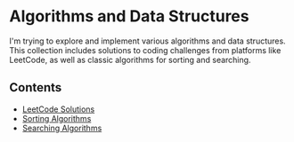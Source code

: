 # Algorithms and Data Structures

I'm trying to explore and implement various algorithms and data structures. This collection includes solutions to coding challenges from platforms like LeetCode, as well as classic algorithms for sorting and searching.

## Contents

- [LeetCode Solutions](#leetcode-solutions)
- [Sorting Algorithms](#sorting-algorithms)
- [Searching Algorithms](#searching-algorithms)
